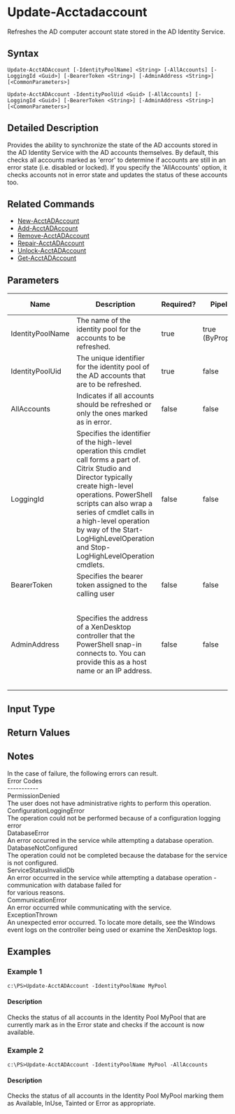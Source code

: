 ﻿
# Update-Acctadaccount
Refreshes the AD computer account state stored in the AD Identity Service.
## Syntax
```
Update-AcctADAccount [-IdentityPoolName] <String> [-AllAccounts] [-LoggingId <Guid>] [-BearerToken <String>] [-AdminAddress <String>] [<CommonParameters>]

Update-AcctADAccount -IdentityPoolUid <Guid> [-AllAccounts] [-LoggingId <Guid>] [-BearerToken <String>] [-AdminAddress <String>] [<CommonParameters>]
```
## Detailed Description
Provides the ability to synchronize the state of the AD accounts stored in the AD Identity Service with the AD accounts themselves.  By default, this checks all accounts marked as 'error' to determine if accounts are still in an error state (i.e. disabled or locked).  If you specify the 'AllAccounts' option, it checks accounts not in error state and updates the status of these accounts too.


## Related Commands

* [New-AcctADAccount](./New-AcctADAccount/)
* [Add-AcctADAccount](./Add-AcctADAccount/)
* [Remove-AcctADAccount](./Remove-AcctADAccount/)
* [Repair-AcctADAccount](./Repair-AcctADAccount/)
* [Unlock-AcctADAccount](./Unlock-AcctADAccount/)
* [Get-AcctADAccount](./Get-AcctADAccount/)
## Parameters
| Name   | Description | Required? | Pipeline Input | Default Value |
| --- | --- | --- | --- | --- |
| IdentityPoolName | The name of the identity pool for the accounts to be refreshed. | true | true (ByPropertyName) |  |
| IdentityPoolUid | The unique identifier for the identity pool of the AD accounts that are to be refreshed. | true | false |  |
| AllAccounts | Indicates if all accounts should be refreshed or only the ones marked as in error. | false | false | false |
| LoggingId | Specifies the identifier of the high-level operation this cmdlet call forms a part of. Citrix Studio and Director typically create high-level operations. PowerShell scripts can also wrap a series of cmdlet calls in a high-level operation by way of the Start-LogHighLevelOperation and Stop-LogHighLevelOperation cmdlets. | false | false |  |
| BearerToken | Specifies the bearer token assigned to the calling user | false | false |  |
| AdminAddress | Specifies the address of a XenDesktop controller that the PowerShell snap-in connects to.  You can provide this as a host name or an IP address. | false | false | LocalHost. Once a value is provided by any cmdlet, this value becomes the default. |

## Input Type

### 

## Return Values

### 

## Notes
In the case of failure, the following errors can result.<br>    Error Codes<br>    -----------<br>    PermissionDenied<br>    The user does not have administrative rights to perform this operation.<br>    ConfigurationLoggingError<br>    The operation could not be performed because of a configuration logging error<br>    DatabaseError<br>    An error occurred in the service while attempting a database operation.<br>    DatabaseNotConfigured<br>    The operation could not be completed because the database for the service is not configured.<br>    ServiceStatusInvalidDb<br>    An error occurred in the service while attempting a database operation - communication with database failed for<br>    for various reasons.<br>    CommunicationError<br>    An error occurred while communicating with the service.<br>    ExceptionThrown<br>    An unexpected error occurred.  To locate more details, see the Windows event logs on the controller being used or examine the XenDesktop logs.
## Examples

### Example 1
```
c:\PS>Update-AcctADAccount -IdentityPoolName MyPool
```
#### Description
Checks the status of all accounts in the Identity Pool MyPool that are currently mark as in the Error state and checks if the account is now available.
### Example 2
```
c:\PS>Update-AcctADAccount -IdentityPoolName MyPool -AllAccounts
```
#### Description
Checks the status of all accounts in the Identity Pool MyPool marking them as Available, InUse, Tainted or Error as appropriate.
